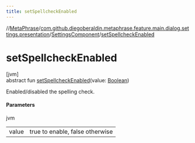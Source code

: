 ```yaml
---
title: setSpellcheckEnabled
---
```

//[MetaPhrase](../../../index.html)/[com.github.diegoberaldin.metaphrase.feature.main.dialog.settings.presentation](../index.html)/[SettingsComponent](index.html)/[setSpellcheckEnabled](set-spellcheck-enabled.html)



# setSpellcheckEnabled



[jvm]\
abstract fun [setSpellcheckEnabled](set-spellcheck-enabled.html)(value: [Boolean](https://kotlinlang.org/api/latest/jvm/stdlib/kotlin/-boolean/index.html))



Enabled/disabled the spelling check.



#### Parameters


jvm

| | |
|---|---|
| value | true to enable, false otherwise |




